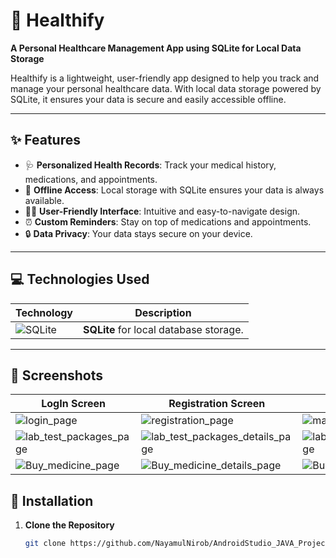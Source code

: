 # 🌟 Healthify  
**A Personal Healthcare Management App using SQLite for Local Data Storage**  

Healthify is a lightweight, user-friendly app designed to help you track and manage your personal healthcare data. With local data storage powered by SQLite, it ensures your data is secure and easily accessible offline.  

---

## ✨ Features  
- 🩺 **Personalized Health Records**: Track your medical history, medications, and appointments.  
- 📶 **Offline Access**: Local storage with SQLite ensures your data is always available.  
- 👩‍💻 **User-Friendly Interface**: Intuitive and easy-to-navigate design.  
- ⏰ **Custom Reminders**: Stay on top of medications and appointments.  
- 🔒 **Data Privacy**: Your data stays secure on your device.  

---

## 💻 Technologies Used  
| Technology | Description |  
|------------|-------------|  
| ![SQLite](https://www.sqlite.org/images/sqlite370_banner.gif) | **SQLite** for local database storage. |  

---

## 📸 Screenshots  

| LogIn Screen                                | Registration Screen                         |   Home Screen                               |
|---------------------------------------------|---------------------------------------------|---------------------------------------------|  
|![login_page](https://github.com/user-attachments/assets/096db0a7-56cd-4c82-92d6-2d4daa8f7b00)| ![registration_page](https://github.com/user-attachments/assets/78352290-045c-4986-9c2d-f9422578f05b)|![main_page](https://github.com/user-attachments/assets/20e190b8-4966-409d-b352-2bc800423d82)|
|![lab_test_packages_page](https://github.com/user-attachments/assets/db32a503-9e92-47c8-940d-b50dacbe65dd)|![lab_test_packages_details_page](https://github.com/user-attachments/assets/40abaef6-d251-4cbf-8d3e-d2d04a6f4361)|![lab_test_packages_details_card_page](https://github.com/user-attachments/assets/e089b3ed-a2b9-4b34-bd2d-90f524a38ffe)|
|![Buy_medicine_page](https://github.com/user-attachments/assets/572625b5-2f91-4cc3-b8a4-a3a2095888a7)|![Buy_medicine_details_page](https://github.com/user-attachments/assets/b0b8e6e6-7572-4239-9ba9-45c08f954708)|![Buy_medicine_carditems_page](https://github.com/user-attachments/assets/3173c9ed-5791-44ea-8f46-e1eba6e07abd)|









## 🚀 Installation  

1. **Clone the Repository**  
   ```bash  
   git clone https://github.com/NayamulNirob/AndroidStudio_JAVA_Projects

     

